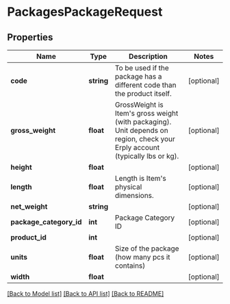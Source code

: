 # PackagesPackageRequest

## Properties
Name | Type | Description | Notes
------------ | ------------- | ------------- | -------------
**code** | **string** | To be used if the package has a different code than the product itself. | [optional] 
**gross_weight** | **float** | GrossWeight is Item&#39;s gross weight (with packaging). Unit depends on region, check your Erply account (typically lbs or kg). | [optional] 
**height** | **float** |  | [optional] 
**length** | **float** | Length is Item&#39;s physical dimensions. | [optional] 
**net_weight** | **string** |  | [optional] 
**package_category_id** | **int** | Package Category ID | [optional] 
**product_id** | **int** |  | [optional] 
**units** | **float** | Size of the package (how many pcs it contains) | [optional] 
**width** | **float** |  | [optional] 

[[Back to Model list]](../README.md#documentation-for-models) [[Back to API list]](../README.md#documentation-for-api-endpoints) [[Back to README]](../README.md)


